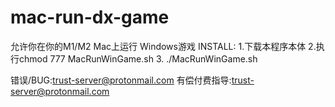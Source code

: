 # mac-run-dx-game
允许你在你的M1/M2 Mac上运行 Windows游戏 
INSTALL:
1.下载本程序本体
2.执行chmod 777 MacRunWinGame.sh
3. ./MacRunWinGame.sh





错误/BUG:trust-server@protonmail.com
有偿付费指导:trust-server@protonmail.com
